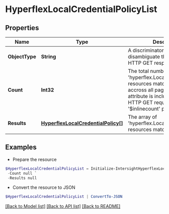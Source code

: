 # HyperflexLocalCredentialPolicyList
## Properties

Name | Type | Description | Notes
------------ | ------------- | ------------- | -------------
**ObjectType** | **String** | A discriminator value to disambiguate the schema of a HTTP GET response body. | 
**Count** | **Int32** | The total number of &#39;hyperflex.LocalCredentialPolicy&#39; resources matching the request, accross all pages. The &#39;Count&#39; attribute is included when the HTTP GET request includes the &#39;$inlinecount&#39; parameter. | [optional] 
**Results** | [**HyperflexLocalCredentialPolicy[]**](HyperflexLocalCredentialPolicy.md) | The array of &#39;hyperflex.LocalCredentialPolicy&#39; resources matching the request. | [optional] 

## Examples

- Prepare the resource
```powershell
$HyperflexLocalCredentialPolicyList = Initialize-IntersightHyperflexLocalCredentialPolicyList  -ObjectType null `
 -Count null `
 -Results null
```

- Convert the resource to JSON
```powershell
$HyperflexLocalCredentialPolicyList | ConvertTo-JSON
```

[[Back to Model list]](../README.md#documentation-for-models) [[Back to API list]](../README.md#documentation-for-api-endpoints) [[Back to README]](../README.md)

